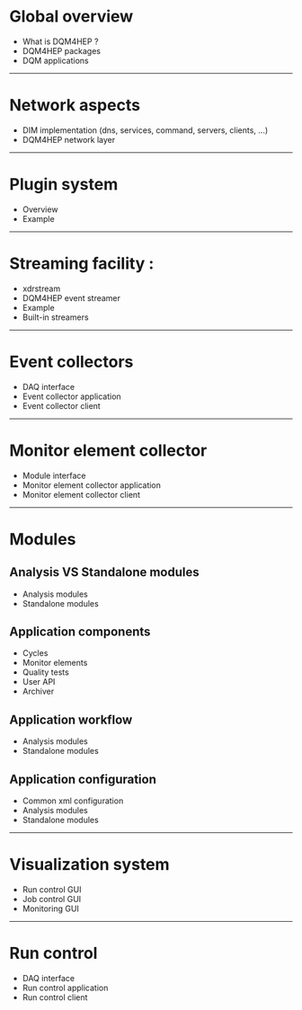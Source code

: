 
# Global overview

- What is DQM4HEP ?
- DQM4HEP packages
- DQM applications

---
# Network aspects

- DIM implementation (dns, services, command, servers, clients, ...)
- DQM4HEP network layer

---
# Plugin system

- Overview
- Example

---
# Streaming facility :

- xdrstream
- DQM4HEP event streamer
- Example
- Built-in streamers

---
# Event collectors

- DAQ interface
- Event collector application
- Event collector client

---
# Monitor element collector

- Module interface
- Monitor element collector application
- Monitor element collector client

---
# Modules

## Analysis VS Standalone modules

- Analysis modules
- Standalone modules

## Application components
- Cycles
- Monitor elements
- Quality tests
- User API
- Archiver

## Application workflow

- Analysis modules
- Standalone modules

## Application configuration

- Common xml configuration
- Analysis modules
- Standalone modules

---
# Visualization system

- Run control GUI
- Job control GUI
- Monitoring GUI


---
# Run control

- DAQ interface
- Run control application
- Run control client
